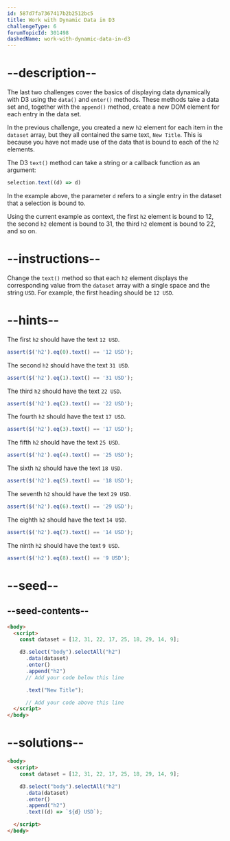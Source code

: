 ```yaml
---
id: 587d7fa7367417b2b2512bc5
title: Work with Dynamic Data in D3
challengeType: 6
forumTopicId: 301498
dashedName: work-with-dynamic-data-in-d3
---
```


# --description--

The last two challenges cover the basics of displaying data dynamically with D3 using the `data()` and `enter()` methods. These methods take a data set and, together with the `append()` method, create a new DOM element for each entry in the data set.

In the previous challenge, you created a new `h2` element for each item in the `dataset` array, but they all contained the same text, `New Title`. This is because you have not made use of the data that is bound to each of the `h2` elements.

The D3 `text()` method can take a string or a callback function as an argument:

```js
selection.text((d) => d)
```

In the example above, the parameter `d` refers to a single entry in the dataset that a selection is bound to.

Using the current example as context, the first `h2` element is bound to 12, the second `h2` element is bound to 31, the third `h2` element is bound to 22, and so on.

# --instructions--

Change the `text()` method so that each `h2` element displays the corresponding value from the `dataset` array with a single space and the string `USD`. For example, the first heading should be `12 USD`.

# --hints--

The first `h2` should have the text `12 USD`.

```js
assert($('h2').eq(0).text() == '12 USD');
```

The second `h2` should have the text `31 USD`.

```js
assert($('h2').eq(1).text() == '31 USD');
```

The third `h2` should have the text `22 USD`.

```js
assert($('h2').eq(2).text() == '22 USD');
```

The fourth `h2` should have the text `17 USD`.

```js
assert($('h2').eq(3).text() == '17 USD');
```

The fifth `h2` should have the text `25 USD`.

```js
assert($('h2').eq(4).text() == '25 USD');
```

The sixth `h2` should have the text `18 USD`.

```js
assert($('h2').eq(5).text() == '18 USD');
```

The seventh `h2` should have the text `29 USD`.

```js
assert($('h2').eq(6).text() == '29 USD');
```

The eighth `h2` should have the text `14 USD`.

```js
assert($('h2').eq(7).text() == '14 USD');
```

The ninth `h2` should have the text `9 USD`.

```js
assert($('h2').eq(8).text() == '9 USD');
```

# --seed--

## --seed-contents--

```html
<body>
  <script>
    const dataset = [12, 31, 22, 17, 25, 18, 29, 14, 9];

    d3.select("body").selectAll("h2")
      .data(dataset)
      .enter()
      .append("h2")
      // Add your code below this line

      .text("New Title");

      // Add your code above this line
  </script>
</body>
```

# --solutions--

```html
<body>
  <script>
    const dataset = [12, 31, 22, 17, 25, 18, 29, 14, 9];

    d3.select("body").selectAll("h2")
      .data(dataset)
      .enter()
      .append("h2")
      .text((d) => `${d} USD`);

  </script>
</body>
```
